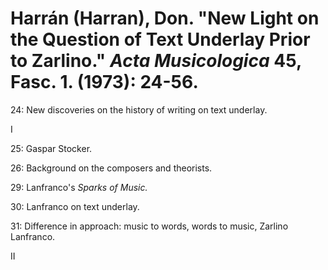 # Harrán (Harran), Don. "New Light on the Question of Text Underlay Prior to Zarlino." *Acta Musicologica* 45, Fasc. 1. (1973): 24-56. 

24: New discoveries on the history of writing on text underlay.  

I

25: Gaspar Stocker.  

26: Background on the composers and theorists.  
 
29: Lanfranco's *Sparks of Music.*  

30: Lanfranco on text underlay.  

31: Difference in approach: music to words, words to music, Zarlino Lanfranco.  

II
